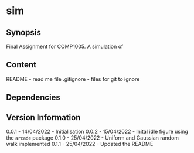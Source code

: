 # sim

## Synopsis

Final Assignment for COMP1005.
A simulation of

## Content

README - read me file
.gitignore - files for git to ignore

## Dependencies

## Version Information
0.0.1 - 14/04/2022 - Initialisation
0.0.2 - 15/04/2022 - Inital idle figure using the `arcade` package
0.1.0 - 25/04/2022 - Uniform and Gaussian random walk implemented
0.1.1 - 25/04/2022 - Updated the README
